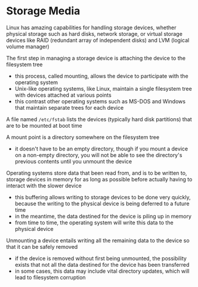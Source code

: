 # Storage Media
Linux has amazing capabilities for handling storage devices, whether physical storage such as hard disks, network storage, or virtual storage devices like RAID (redundant array of independent disks) and LVM (logical volume manager)

The first step in managing a storage device is attaching the device to the filesystem tree
* this process, called mounting, allows the device to participate with the operating system
* Unix-like operating systems, like Linux, maintain a single filesystem tree with devices attached at various points
* this contrast other operating systems such as MS-DOS and Windows that maintain separate trees for each device

A file named `/etc/fstab` lists the devices (typically hard disk partitions) that are to be mounted at boot time

A mount point is a directory somewhere on the filesystem tree
* it doesn't have to be an empty directory, though if you mount a device on a non-empty directory, you will not be able to see the directory's previous contents until you unmount the device

Operating systems store data that been read from, and is to be written to, storage devices in memory for as long as possible before actually having to interact with the slower device
* this buffering allows writing to storage devices to be done very quickly, because the writing to the physical device is being deferred to a future time
* in the meantime, the data destined for the device is piling up in memory
* from time to time, the operating system will write this data to the physical device

Unmounting a device entails writing all the remaining data to the device so that it can be safely removed
* if the device is removed without first being unmounted, the possibility exists that not all the data destined for the device has been transferred
* in some cases, this data may include vital directory updates, which will lead to filesystem corruption
